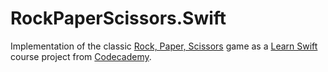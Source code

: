 # RockPaperScissors.Swift
Implementation of the classic [Rock, Paper, Scissors](https://en.wikipedia.org/wiki/Rock_paper_scissors) game as a [Learn Swift](https://www.codecademy.com/learn/learn-swift) course project from [Codecademy](https://codecademy.com/).
